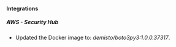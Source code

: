 
#### Integrations
##### AWS - Security Hub
- Updated the Docker image to: *demisto/boto3py3:1.0.0.37317*.
